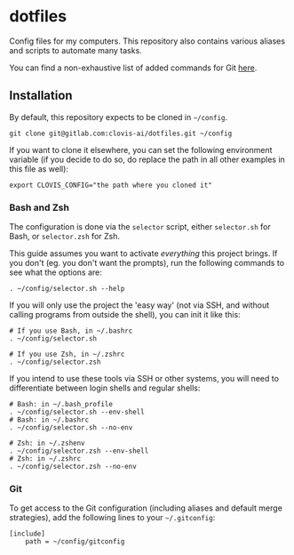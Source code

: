 # dotfiles

Config files for my computers.
This repository also contains various aliases and scripts to automate many tasks.

You can find a non-exhaustive list of added commands for Git [here](git-aliases.md).

## Installation

By default, this repository expects to be cloned in `~/config`.

    git clone git@gitlab.com:clovis-ai/dotfiles.git ~/config

If you want to clone it elsewhere, you can set the following environment variable (if you decide to do so, do replace the path in all other examples in this file as well):

    export CLOVIS_CONFIG="the path where you cloned it"

### Bash and Zsh

The configuration is done via the `selector` script, either `selector.sh` for Bash, or `selector.zsh` for Zsh.

This guide assumes you want to activate *everything* this project brings. If you don't (eg. you don't want the prompts), run the following commands to see what the options are:

    . ~/config/selector.sh --help

If you will only use the project the 'easy way' (not via SSH, and without calling programs from outside the shell), you can init it like this:

    # If you use Bash, in ~/.bashrc
    . ~/config/selector.sh

    # If you use Zsh, in ~/.zshrc
    . ~/config/selector.zsh

If you intend to use these tools via SSH or other systems, you will need to differentiate between login shells and regular shells:

    # Bash: in ~/.bash_profile
    . ~/config/selector.sh --env-shell
    # Bash: in ~/.bashrc
    . ~/config/selector.sh --no-env
    
    # Zsh: in ~/.zshenv
    . ~/config/selector.zsh --env-shell
    # Zsh: in ~/.zshrc
    . ~/config/selector.zsh --no-env

### Git

To get access to the Git configuration (including aliases and default merge strategies), add the following lines to your `~/.gitconfig`:

    [include]
        path = ~/config/gitconfig

